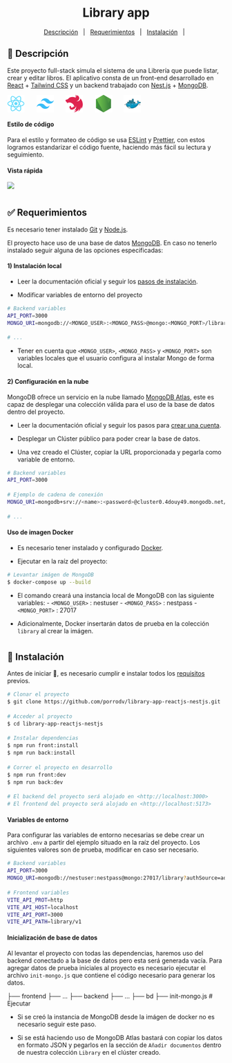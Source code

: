 <h1 align="center">Library app</h1>

<div align="center">
  <a href="#dart-descripción">Descripción</a> &#xa0; | &#xa0; 
  <a href="#white_check_mark-requerimientos">Requerimientos</a> &#xa0; | &#xa0;
  <a href="#checkered_flag-instalación">Instalación</a> &#xa0; | &#xa0;
</div>

## :dart: Descripción

Este proyecto full-stack simula el sistema de una Librería que puede listar, crear y editar libros. El aplicativo consta de un front-end desarrollado en [React](https://es.react.dev/) + [Tailwind CSS](https://tailwindcss.com/) y un backend trabajado con [Nest.js](https://nestjs.com/) + [MongoDB](https://www.mongodb.com/).

<div style="display: inline_block, margin: 0px 1px">
  <img height="40" align="center" alt="Chris-HTML" height="30" width="40" src="https://raw.githubusercontent.com/devicons/devicon/master/icons/react/react-original.svg">
 &nbsp;&nbsp;&nbsp;&nbsp;&nbsp;
  <img height="40" align="center" alt="Chris-CSS" height="30" width="40" src="https://raw.githubusercontent.com/devicons/devicon/master/icons/tailwindcss/tailwindcss-original.svg">
 &nbsp;&nbsp;&nbsp;&nbsp;&nbsp;
  <img height="40" align="center" alt="Chris-Js" height="30" width="40" src="https://raw.githubusercontent.com/devicons/devicon/master/icons/nestjs/nestjs-original.svg">
 &nbsp;&nbsp;&nbsp;&nbsp;&nbsp;
 <img height="40" align="center" alt="Chris-Node" height="30" width="40" src="https://raw.githubusercontent.com/devicons/devicon/master/icons/nodejs/nodejs-original.svg">
 &nbsp;&nbsp;&nbsp;&nbsp;&nbsp;
  <img height="40" align="center" alt="Chris-Node" height="30" width="40" src="https://raw.githubusercontent.com/devicons/devicon/master/icons/docker/docker-original.svg">
 &nbsp;&nbsp;&nbsp;&nbsp;&nbsp;
</div>

#### Estilo de código

Para el estilo y formateo de código se usa [ESLint](https://eslint.org/) y [Prettier](https://prettier.io/), con estos logramos estandarizar el código fuente, haciendo más fácil su lectura y seguimiento.

#### Vista rápida

![](https://user-images.githubusercontent.com/81927296/193630229-34d38a3e-910c-40a2-99a2-528514cd7692.gif)

#

## :white_check_mark: Requerimientos

Es necesario tener instalado [Git](https://git-scm.com) y [Node.js](https://nodejs.org/en/).

El proyecto hace uso de una base de datos [MongoDB](https://www.mongodb.com/). En caso no tenerlo instalado seguir alguna de las opciones especificadas:

#### 1) Instalación local

- Leer la documentación oficial y seguir los [pasos de instalación](https://www.mongodb.com/docs/manual/administration/install-community/).

- Modificar variables de entorno del proyecto

```bash
# Backend variables
API_PORT=3000
MONGO_URI=mongodb://<MONGO_USER>:<MONGO_PASS>@mongo:<MONGO_PORT>/library?authSource=admin

# ...
```

- Tener en cuenta que `<MONGO_USER>`, `<MONGO_PASS>` y `<MONGO_PORT>` son variables locales que el usuario configura al instalar Mongo de forma local.

#### 2) Configuración en la nube

MongoDB ofrece un servicio en la nube llamado [MongoDB Atlas](https://www.mongodb.com/products/platform/atlas-database?tck=docs_server), este es capaz de desplegar una colección válida para el uso de la base de datos dentro del proyecto.

- Leer la documentación oficial y seguir los pasos para [crear una cuenta](https://www.mongodb.com/cloud/atlas/register).

- Desplegar un Clúster público para poder crear la base de datos.

- Una vez creado el Clúster, copiar la URL proporcionada y pegarla como variable de entorno.

```bash
# Backend variables
API_PORT=3000

# Ejemplo de cadena de conexión
MONGO_URI=mongodb+srv://<name>:<password>@cluster0.4douy49.mongodb.net/?retryWrites=true&w=majority&appName=Cluster0

# ...
```

#### Uso de imagen Docker

- Es necesario tener instalado y configurado [Docker]().

- Ejecutar en la raíz del proyecto:

```bash
# Levantar imágen de MongoDB
$ docker-compose up --build
```

- El comando creará una instancia local de MongoDB con las siguiente variables: - `<MONGO_USER>` : nestuser - `<MONGO_PASS>` : nestpass - `<MONGO_PORT>` : 27017
  <br />

- Adicionalmente, Docker insertarán datos de prueba en la colección `library` al crear la imágen.

#

## :checkered_flag: Instalación

Antes de iniciar :checkered_flag:, es necesario cumplir e instalar todos los [requisitos]() previos.

```bash
# Clonar el proyecto
$ git clone https://github.com/porrodv/library-app-reactjs-nestjs.git

# Acceder al proyecto
$ cd library-app-reactjs-nestjs

# Instalar dependencias
$ npm run front:install
$ npm run back:install

# Correr el proyecto en desarrollo
$ npm run front:dev
$ npm run back:dev

# El backend del proyecto será alojado en <http://localhost:3000>
# El frontend del proyecto será alojado en <http://localhost:5173>
```

#### Variables de entorno

Para configurar las variables de entorno necesarias se debe crear un archivo `.env` a partir del ejemplo situado en la raíz del proyecto. Los siguientes valores son de prueba, modificar en caso ser necesario.

```bash
# Backend variables
API_PORT=3000
MONGO_URI=mongodb://nestuser:nestpass@mongo:27017/library?authSource=admin

# Frontend variables
VITE_API_PROT=http
VITE_API_HOST=localhost
VITE_API_PORT=3000
VITE_API_PATH=library/v1
```

#### Inicialización de base de datos

Al levantar el proyecto con todas las dependencias, haremos uso del backend conectado a la base de datos pero esta será generada vacía. Para agregar datos de prueba iniciales al proyecto es necesario ejecutar el archivo `init-mongo.js` que contiene el código necesario para generar los datos.

├── frontend
├── ...
├── backend
├── ...
├── bd
├── init-mongo.js # Ejecutar

- Si se creó la instancia de MongoDB desde la imágen de docker no es necesario seguir este paso.

- Si se está haciendo uso de MongoDB Atlas bastará con copiar los datos en formato JSON y pegarlos en la sección de `Añadir documentos` dentro de nuestra colección `Library` en el clúster creado.
